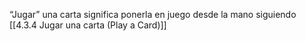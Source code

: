 “Jugar” una carta significa ponerla en juego desde la mano siguiendo [[4.3.4 Jugar una carta (Play a Card)]]